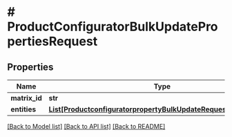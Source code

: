 # # ProductConfiguratorBulkUpdatePropertiesRequest


## Properties 


Name | Type | Description | Notes
------------ | ------------- | ------------- | -------------
**matrix_id**| **str** |   | [optional]
**entities**| [**List[ProductconfiguratorpropertyBulkUpdateRequestUpdateEntity]**](ProductconfiguratorpropertyBulkUpdateRequestUpdateEntity.md) |   | [optional]


[[Back to Model list]](../../README.md#models) [[Back to API list]](../../README.md#endpoints) [[Back to README]](../../README.md)


